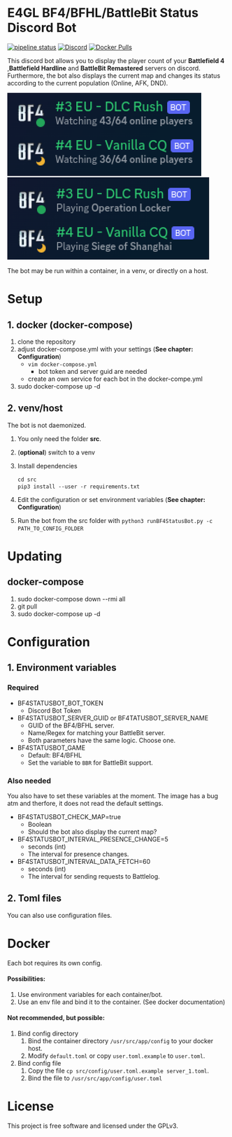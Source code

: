 # E4GL BF4/BFHL/BattleBit Status Discord Bot

[![pipeline status](https://gitlab.com/e4gl/BF4StatusBot/badges/master/pipeline.svg)](https://gitlab.com/e4gl/BF4StatusBot/-/commits/master)
[![Discord](https://img.shields.io/discord/388757799875903489.svg?colorB=7289DA&label=Discord&logo=Discord&logoColor=7289DA&style=flat-square)](https://discord.e4gl.com/)
[![Docker Pulls](https://img.shields.io/docker/pulls/hedius/bf4statusbot.svg?style=flat-square)](https://hub.docker.com/r/hedius/bf4statusbot/)

This discord bot allows you to display the player count of your **Battlefield 4**
,**Battlefield Hardline** and **BattleBit Remastered** servers on discord. Furthermore, the bot also displays the current map and changes its
status according to the current population (Online, AFK, DND).

![Player Count](.assets/demo1.png "Player Count")
![Current Map](.assets/demo2.png "Current Map")

The bot may be run within a container, in a venv, or directly on a host.


# Setup
## 1. docker (docker-compose)
 1. clone the repository
 2. adjust docker-compose.yml with your settings
    (**See chapter: Configuration**)
    - `vim docker-compose.yml`
        * bot token and server guid are needed
    - create an own service for each bot in the docker-compe.yml
 3. sudo docker-compose up -d
 
## 2. venv/host
The bot is not daemonized.
 
1. You only need the folder **src**.
2. (**optional**) switch to a venv
3. Install dependencies
   ```
   cd src
   pip3 install --user -r requirements.txt
   ```
4. Edit the configuration or set environment variables
   (**See chapter: Configuration**)

5. Run the bot from the src folder with ``python3 runBF4StatusBot.py -c PATH_TO_CONFIG_FOLDER``
  
 
# Updating
## docker-compose
1. sudo docker-compose down --rmi all
2. git pull
3. sudo docker-compose up -d

 
# Configuration
## 1. Environment variables
### Required
- BF4STATUSBOT_BOT_TOKEN
    - Discord Bot Token
- BF4STATUSBOT_SERVER_GUID or BF4TATUSBOT_SERVER_NAME
    - GUID of the BF4/BFHL server.
    - Name/Regex for matching your BattleBit server.
    - Both parameters have the same logic. Choose one.
- BF4STATUSBOT_GAME
    - Default: BF4/BFHL
    - Set the variable to `BBR` for BattleBit support.

    
 ### Also needed
You also have to set these variables at the moment. The image has a bug atm and therfore, it does not read the default settings.
- BF4STATUSBOT_CHECK_MAP=true
    - Boolean
    - Should the bot also display the current map?
- BF4STATUSBOT_INTERVAL_PRESENCE_CHANGE=5
    - seconds (int)
    - The interval for presence changes.
- BF4STATUSBOT_INTERVAL_DATA_FETCH=60
    - seconds (int)
    - The interval for sending requests to Battlelog.

## 2. Toml files

You can also use configuration files.

# Docker

Each bot requires its own config.

#### Possibilities:

1. Use environment variables for each container/bot.
2. Use an env file and bind it to the container. (See docker documentation)

#### Not recommended, but possible:

1. Bind config directory
    1. Bind the container directory ``/usr/src/app/config`` to your docker
       host.
    2. Modify ``default.toml`` or copy ``user.toml.example`` to ``user.toml``.
2. Bind config file
    1. Copy the file ``cp src/config/user.toml.example server_1.toml``.
    2. Bind the file to ``/usr/src/app/config/user.toml``

# License

This project is free software and licensed under the GPLv3.
